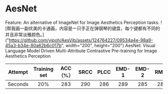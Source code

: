 # AesNet
Feature:
An alternative of ImageNet for Image Aesthetics Perception tasks.
![帮我画一副优美的卡通画，内容是一只手正在弹钢琴的键盘，每个键都有不同的并且非常淡雅颜色。]("https://github.com/yipoh/AesVib/assets/124764227/09534a4e-98a9-45a3-b34e-80a62b6c017b", width="200", height="200") AesNet: Visual Language Model Driven Multi-Attribute Contrastive Pre-training for Image Aesthetics Perception

| Attempt | Training set | ACC（%） | SRCC | PLCC | EMD-1 | EMD-2 | RMSE | MAE | Weights |
| :---: | :---: | :---: | :---: | :---: | :---: | :---: | :---: | :---: | :---: | 
| Seconds |20% | 283 | 290 | 286 | 289 | 285 | 287 | 287 | :---: | 

